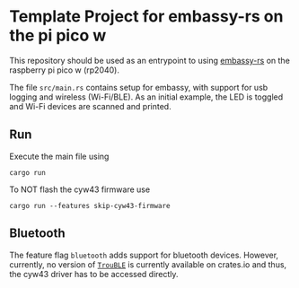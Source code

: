 # Template Project for embassy-rs on the pi pico w

This repository should be used as an entrypoint to using [embassy-rs](https://github.com/embassy-rs/embassy) 
on the raspberry pi pico w (rp2040).

The file `src/main.rs` contains setup for embassy, with support for usb logging and wireless (Wi-Fi/BLE).
As an initial example, the LED is toggled and Wi-Fi devices are scanned and printed.

## Run
Execute the main file using
```shell
cargo run
```

To NOT flash the cyw43 firmware use
```shell
cargo run --features skip-cyw43-firmware
```

## Bluetooth
The feature flag `bluetooth` adds support for bluetooth devices.
However, currently, no version of [`TrouBLE`](https://github.com/embassy-rs/trouble) 
is currently available on crates.io and thus, the cyw43 driver has to be accessed directly. 